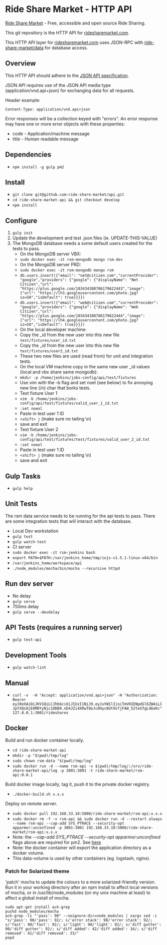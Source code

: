 # Ride Share Market - HTTP API

[Ride Share Market](https://ridesharemarket.com) - Free, accessible and open source Ride Sharing.

This git repository is the HTTP API for [ridesharemarket.com](https://ridesharemarket.com).

This HTTP API layer for [ridesharemarket.com](https://ridesharemarket.com) uses JSON-RPC with [ride-share-market/data](https://github.com/ride-share-market/data) for database access.

## Overview

This HTTP API should adhere to the [JSON API specification](http://jsonapi.org).

JSON API requires use of the JSON API media type (application/vnd.api+json) for exchanging data for all requests.

Header example:

`Content-Type: application/vnd.api+json`

Error responses will be a collection keyed with "errors".
An error response may have one or more error objects with these properties:
- code - Application/machine message
- title - Human readable message

## Dependencies

- `npm install -g gulp pm2`

## Install

- `git clone git@github.com:ride-share-market/api.git`
- `cd ride-share-market-api && git checkout develop`
- `npm install`

## Configure

1. `gulp init`
2. Update the development and test .json files (ie. UPDATE-THIS-VALUE)
3. The MongoDB database needs a some default users created for the tests to pass.
    - On the MongoDB server VBX:
    - `sudo docker exec -it rsm-mongodb mongo rsm-dev`
    - On the MongoDB server PRD:
    - `sudo docker exec -it rsm-mongodb mongo rsm`    
    - `db.users.insert({"email": "net@citizen.com","currentProvider": "google","providers": {"google": {"displayName": "Net Citizen","url": "https://plus.google.com/103434308786179622443","image": {"url": "https://lh3.googleusercontent.com/photo.jpg?sz=50","isDefault": true}}}})`
    - `db.users.insert({"email": "web@citizen.com","currentProvider": "google","providers": {"google": {"displayName": "Web Citizen","url": "https://plus.google.com/103434308786179622444","image": {"url": "https://lh4.googleusercontent.com/photo.jpg?sz=50","isDefault": true}}}})`
    - On the local developer machine:
    - Copy the _id from the new user into this new file `test/fixtures/user_id.txt`
    - Copy the _id from the new user into this new file `test/fixtures/user2_id.txt`
    - These two new files are used (read from) for unit and integration tests.
    - On the local VM machine copy in the same new user _id values (local and vbx share same mongodb):
    - `mkdir -p /home/jenkins/jobs-config/api/test/fixtures`
    - Use vim with the -b flag and set noel (see below) to fix annoying new line (/n) char that borks tests.
    - Text fixture User 1
    - `vim -b /home/jenkins/jobs-config/api/test/fixtures/valid_user_1_id.txt`
    - `:set noeol`
    - Paste in test user 1 ID
    - `<shift> j` (make sure no tailing \n)
    - save and exit
    - Text fixture User 2
    - `vim -b /home/jenkins/jobs-config/api/test/fixtures/test/fixtures/valid_user_2_id.txt`
    - `:set noeol`
    - Paste in test user 1 ID
    - `<shift> j` (make sure no tailing \n)    
    - save and exit
    
## Gulp Tasks

- `gulp help`

## Unit Tests

The rsm data service needs to be running for the api tests to pass.
There are some integration tests that will interact with the database.

- Local Dev workstation
- `gulp test`
- `gulp watch-test`
- CI server
- `sudo docker exec -it rsm-jenkins bash`
- `export PATH=$PATH:/var/jenkins_home/tmp/iojs-v1.5.1-linux-x64/bin`
- `/var/jenkins_home/workspace/api`
- `./node_modules/mocha/bin/mocha --recursive httpd`

## Run dev server

- No delay
- `gulp serve`
- 750ms delay
- `gulp serve --devdelay`
    

## API Tests (requires a running server)

- `gulp test-api`

## Development Tools

- `gulp watch-lint`

## Manual

- `curl -v  -H "Accept: application/vnd.api+json" -H "Authorization: Bearer eyJ0eXAiOiJKV1QiLCJhbGciOiJIUzI1NiJ9.eyJuYW1lIjoiTmV0IENpdGl6ZW4iLCJpYXQiOjE0MDYyNjc1ODB9.nD4JZi4XRwT8eJcdHyc8Ut9vfjFAW_52teSfgL4EeKc" 127.0.0.1:3001/rideshares`

## Docker

Build and run docker container locally.

- `cd ride-share-market-api`
- `mkdir -p "$(pwd)/tmp/log"`
- `sudo chown rsm-data "$(pwd)/tmp/log"`
- `sudo docker run -d --name rsm-api -v $(pwd)/tmp/log/:/srv/ride-share-market-api/log -p 3001:3001 -t ride-share-market/rsm-api:0.0.1`

Build docker image locally, tag it, push it to the private docker registry.
- `./docker-build.sh x.x.x`

Deploy on remote server.
- `sudo docker pull 192.168.33.10:5000/ride-share-market/rsm-api:x.x.x`
- `sudo docker rm -f -v rsm-api && sudo docker run -d --restart always --name rsm-api --cap-add SYS_PTRACE --security-opt apparmor:unconfined -p 3001:3001 192.168.33.10:5000/ride-share-market/rsm-api:x.x.x`
- Note: the *--cap-add SYS_PTRACE --security-opt apparmor:unconfined* flags above are required for pm2. See [here](https://github.com/Unitech/PM2/issues/1086)
- Note: the docker container will export the application directory as a docker volume.
- This data-volume is used by other containers (eg. logstash, nginx).


### Patch for Solarized theme

'patch' mocha to update the colours to a more solarized-friendly version. Run it in your working directory after an npm install to affect local versions of mocha, or in /usr/lib/node_modules (on my unix machine at least) to affect a global install of mocha.

    sudo apt-get install ack-grep
    pushd node_modules/mocha
    ack-grep -li "'pass': 90" --noignore-dir=node_modules | xargs sed -i "s/'pass': 90/'pass': 92/; s/'error stack': 90/'error stack': 92/; s/'fast': 90/'fast': 92/; s/'light': 90/'light': 92/; s/'diff gutter': 90/'diff gutter': 92/; s/'diff added': 42/'diff added': 34/; s/'diff removed': 41/'diff removed': 33/"
    popd
